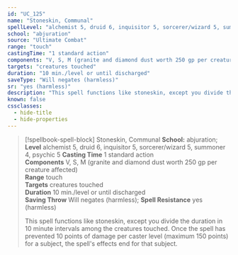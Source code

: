```yaml
---
id: "UC_125"
name: "Stoneskin, Communal"
spellLevel: "alchemist 5, druid 6, inquisitor 5, sorcerer/wizard 5, summoner 4, psychic 5"
school: "abjuration"
source: "Ultimate Combat"
range: "touch"
castingTime: "1 standard action"
components: "V, S, M (granite and diamond dust worth 250 gp per creature affected)"
targets: "creatures touched"
duration: "10 min./level or until discharged"
saveType: "Will negates (harmless)"
sr: "yes (harmless)"
description: "This spell functions like stoneskin, except you divide the duration in 10 minute intervals among the creatures touched. Once the spell has prevented 10 points of damage per caster level (maximum 150 points) for a subject, the spell's effects end for that subject."
known: false
cssclasses:
  - hide-title
  - hide-properties
---
```


> [!spellbook-spell-block] Stoneskin, Communal
> **School:** abjuration; **Level** alchemist 5, druid 6, inquisitor 5, sorcerer/wizard 5, summoner 4, psychic 5
> **Casting Time** 1 standard action  
> **Components** V, S, M (granite and diamond dust worth 250 gp per creature affected)  
> **Range** touch  
> **Targets** creatures touched  
> **Duration** 10 min./level or until discharged  
> **Saving Throw** Will negates (harmless); **Spell Resistance** yes (harmless)
> 
> This spell functions like stoneskin, except you divide the duration in 10 minute intervals among the creatures touched. Once the spell has prevented 10 points of damage per caster level (maximum 150 points) for a subject, the spell's effects end for that subject.